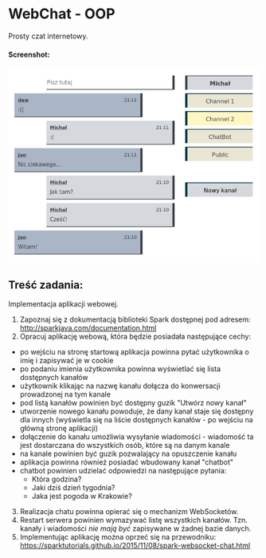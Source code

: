 # WebChat - OOP

Prosty czat internetowy.

#### Screenshot:
![screenshot](https://github.com/diwko/webchat-oop/blob/master/screenshot.png  "screenshot")

## Treść zadania:

Implementacja aplikacji webowej.

1. Zapoznaj się z dokumentacją biblioteki Spark dostępnej pod adresem: 
   http://sparkjava.com/documentation.html
2. Opracuj aplikację webową, która będzie posiadała następujące cechy:
  * po wejściu na stronę startową aplikacja powinna pytać użytkownika o imię i zapisywać je w cookie
  * po podaniu imienia użytkownika powinna wyświetlać się lista dostępnych kanałów
  * użytkownik klikając na nazwę kanału dołącza do konwersacji prowadzonej na tym kanale
  * pod listą kanałów powinien być dostępny guzik "Utwórz nowy kanał"
  * utworzenie nowego kanału powoduje, że dany kanał staje się dostępny dla innych
    (wyświetla się na liście dostępnych kanałów - po wejściu na główną stronę aplikacji)
  * dołączenie do kanału umożliwia wysyłanie wiadomości - wiadomość ta jest dostarczana 
    do wszystkich osób, które są na danym kanale
  * na kanale powinien być guzik pozwalający na opuszczenie kanału
  * aplikacja powinna również posiadać wbudowany kanał "chatbot"
  * chatbot powinien udzielać odpowiedzi na następujące pytania:
    - Która godzina?
    - Jaki dziś dzień tygodnia?
    - Jaka jest pogoda w Krakowie?
3. Realizacja chatu powinna opierać się o mechanizm WebSocketów.
4. Restart serwera powinien wymazywać listę wszystkich kanałów. Tzn. kanały i wiadomości
   _nie mają być_ zapisywane w żadnej bazie danych.
5. Implementując aplikację można oprzeć się na przewodniku:
   https://sparktutorials.github.io/2015/11/08/spark-websocket-chat.html
